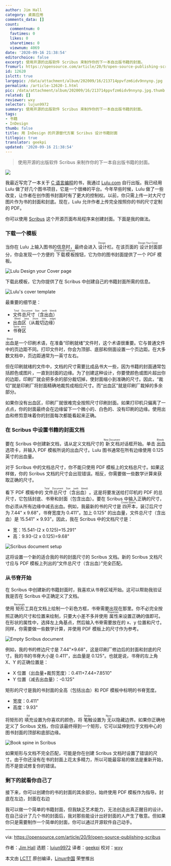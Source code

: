 ```yaml
---
author: Jim Hall
category: 桌面应用
comments_data: []
count:
  commentnum: 0
  favtimes: 0
  likes: 0
  sharetimes: 0
  viewnum: 4069
date: '2020-09-16 21:38:54'
editorchoice: false
excerpt: 使用开源的出版软件 Scribus 来制作你的下一本自出版书籍的封面。
fromurl: https://opensource.com/article/20/9/open-source-publishing-scribus
id: 12620
islctt: true
largepic: /data/attachment/album/202009/16/213714ppvfzm6idv9nnynp.jpg
permalink: /article-12620-1.html
pic: /data/attachment/album/202009/16/213714ppvfzm6idv9nnynp.jpg.thumb.jpg
related: []
reviewer: wxy
selector: lujun9972
summary: 使用开源的出版软件 Scribus 来制作你的下一本自出版书籍的封面。
tags:
- 书籍
- InDesign
thumb: false
title: 用 InDesign 的开源替代方案 Scribus 设计书籍封面
titlepic: true
translator: geekpi
updated: '2020-09-16 21:38:54'
---
```



> 
> 使用开源的出版软件 Scribus 来制作你的下一本自出版书籍的封面。
> 
> 
> 


![](/data/attachment/album/202009/16/213714ppvfzm6idv9nnynp.jpg)


我最近写完了一本关于 [C 语言编程](https://opensource.com/article/20/8/c-programming-cheat-sheet)的书，我通过 [Lulu.com](https://www.lulu.com/) 自行出版。我已经用 Lulu 做了好几个图书项目，它是一个很棒的平台。今年早些时候，Lulu 做了一些改变，让作者在创作图书封面时有了更大的控制权。以前，你只需上传一对大尺寸图片作为书的封面和封底。现在，Lulu 允许作者上传完全按照你的书的尺寸定制的 PDF。


你可以使用 [Scribus](https://www.scribus.net/) 这个开源页面布局程序来创建封面。下面是我的做法。


### 下载一个模板


当你在 Lulu 上输入图书的信息时，最终会进入<ruby> 设计 <rt>  Design </rt></ruby>栏。在该页面的<ruby> 设计封面 <rt>  Design Your Cover </rt></ruby>部分，你会发现一个方便的<ruby> 下载模板 <rt>  Download Template </rt></ruby>按钮，它为你的图书封面提供了一个 PDF 模板。


![Lulu Design your Cover page](/data/attachment/album/202009/16/213858l9b3zai9biisibfb.jpg "Lulu Design your Cover page")


下载此模板，它为你提供了在 Scribus 中创建自己的书籍封面所需的信息。


![Lulu's cover template](/data/attachment/album/202009/16/213859j9uprtpplr4x4q2l.jpg "Lulu's cover template")


最重要的细节是：


* <ruby> 文件总尺寸（含出血） <rt>  Total Document Size (with bleed) </rt></ruby>
* <ruby> 出血区（从裁切边缘） <rt>  Bleed area (from trim edge) </rt></ruby>
* <ruby> 书脊区 <rt>  Spine area </rt></ruby>


<ruby> 出血 <rt>  Bleed </rt></ruby>是一个印刷术语，在准备“印刷就绪”文件时，这个术语很重要。它与普通文件中的页边距不同。打印文件时，你会为顶部、底部和侧面设置一个页边距。在大多数文档中，页边距通常为一英寸左右。


但在印刷就绪的文件中，文档的尺寸需要比成品书大一些，因为书籍的封面通常包括颜色或图片，一直到封面的边缘。为了创建这种设计，你要使颜色或图片超出你的边距，印刷厂就会把多余的部分裁切掉，使封面缩小到准确的尺寸。因此，“裁切”就是印刷厂将封面精确地裁剪成相应尺寸。而“出血区”就是印刷厂裁掉的多余部分。


如果你没有出血区，印刷厂就很难完全按照尺寸印刷封面。如果打印机只偏离了一点点，你的封面最终会在边缘留下一个微小的、白色的、没有印刷的边缘。使用出血和修剪意味着你的封面每次都能看起来正确。


### 在 Scribus 中设置书籍的封面文档


要在 Scribus 中创建新文档，请从定义文档尺寸的<ruby> 新文档 <rt>  New Document </rt></ruby>对话框开始。单击<ruby> 出血 <rt>  Bleeds </rt></ruby>选项卡，并输入 PDF 模板所说的出血尺寸。Lulu 图书通常在所有边缘使用 0.125 英寸的出血量。


对于 Scribus 中的文档总尺寸，你不能只使用 PDF 模板上的文档总尺寸。如果这样做，你的 Scribus 文档的尺寸会出现错误。相反，你需要做一些数学计算来获取正确的尺寸。


看下 PDF 模板中的<ruby> 文件总尺寸（含出血） <rt>  Total Document Size (with bleed) </rt></ruby>。这是将要发送给打印机的 PDF 的总尺寸，它包括封底、书脊和封面（包含出血）。要在 Scribus 中输入正确的尺寸，你必须从所有边缘中减去出血。例如，我最新的书的尺寸是<ruby> 四开本 <rt>  Crown Quarto </rt></ruby>，装订后尺寸为 7.44" x 9.68"，书脊宽度为 0.411"。加上 0.125" 的出血量，文件总尺寸（含出血）是 15.541" × 9.93"。因此，我在 Scribus 中的文档尺寸是：


* 宽：15.541-(2 x 0.125)=15.291"
* 高：9.93-(2 x 0.125)=9.68"


![Scribus document setup](/data/attachment/album/202009/16/213903p8z56616dclc30gu.jpg "Scribus document setup")


这将设置一个新的适合我的书的封面尺寸的 Scribus 文档。新的 Scribus 文档尺寸应与 PDF 模板上列出的“文件总尺寸（含出血）”完全匹配。


### 从书脊开始


在 Scribus 中创建新的书籍封面时，我喜欢从书脊区域开始。这可以帮助我验证我是否在 Scribus 中正确定义了文档。


使用<ruby> 矩形 <rt>  Rectangle </rt></ruby>工具在文档上绘制一个彩色方框，书脊需要出现在那里。你不必完全按照正确的尺寸和位置来绘制，只要大小差不多并使用<ruby> 属性 <rt>  Properties </rt></ruby>来设置正确的值即可。在形状的属性中，选择左上角基点，然后输入书脊需要放在的 x、y 位置和尺寸。同样，你需要做一些数学计算，并使用 PDF 模板上的尺寸作为参考。


![Empty Scribus document](/data/attachment/album/202009/16/213906vahmu66h7aujeome.jpg "Empty Scribus document")


例如，我的书的修边尺寸是 7.44"×9.68"，这是印刷厂修边后的封面和封底的尺寸。我的书的书脊大小是 0.411"，出血量是 0.125"。也就是说，书脊的左上角 X、Y 的正确位置是：


* X 位置（出血量+裁剪宽度）：0.411+7.44=7.8510"
* Y 位置（减去出血量）：-0.125"


矩形的尺寸是我的书封面的全高（包括出血）和 PDF 模板中标明的书脊宽度。


* 宽度：0.411"
* 高度：9.93"


将矩形的<ruby> 填充 <rt>  Fill </rt></ruby>设置为你喜欢的颜色，将<ruby> 笔触 <rt>  Stroke </rt></ruby>设置为<ruby> 无 <rt>  None </rt></ruby>以隐藏边界。如果你正确地定义了 Scribus 文档，你应该最终得到一个矩形，它可以延伸到位于文档中心的图书封面的顶部和底部边缘。


![Book spine in Scribus](/data/attachment/album/202009/16/213909tggw1k327w02gd2g.jpg "Book spine in Scribus")


如果矩形与文档不完全匹配，可能是你在创建 Scribus 文档时设置了错误的尺寸。由于你还没有在书的封面上花太多精力，所以可能最容易的做法是重新开始，而不是尝试修复你的错误。


### 剩下的就看你自己了


接下来，你可以创建你的书的封面的其余部分。始终使用 PDF 模板作为指导。封底在左边，封面在右边


我可以做一个简单的书籍封面，但我缺乏艺术能力，无法创造出真正醒目的设计。在自己设计了几个书的封面后，我对那些能设计出好封面的人产生了敬意。但如果你只是需要制作一个简单的封面，你可以通过开源软件自己动手。




---


via: <https://opensource.com/article/20/9/open-source-publishing-scribus>


作者：[Jim Hall](https://opensource.com/users/jim-hall) 选题：[lujun9972](https://github.com/lujun9972) 译者：[geekpi](https://github.com/geekpi) 校对：[wxy](https://github.com/wxy)


本文由 [LCTT](https://github.com/LCTT/TranslateProject) 原创编译，[Linux中国](https://linux.cn/) 荣誉推出